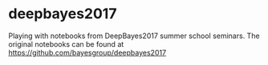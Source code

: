 # deepbayes2017
Playing with notebooks from DeepBayes2017 summer school seminars.
The original notebooks can be found at https://github.com/bayesgroup/deepbayes2017

